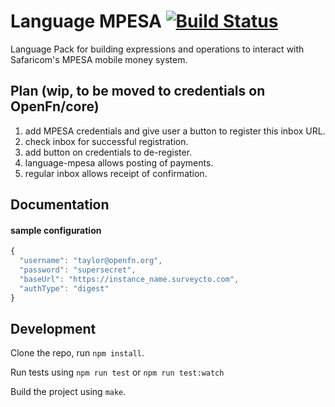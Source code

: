 Language MPESA [![Build Status](https://travis-ci.org/OpenFn/language-mpesa.svg?branch=master)](https://travis-ci.org/OpenFn/language-mpesa)
=============

Language Pack for building expressions and operations to interact with Safaricom's MPESA mobile money system.

Plan (wip, to be moved to credentials on OpenFn/core)
-------------
1. add MPESA credentials and give user a button to register this inbox URL.
2. check inbox for successful registration.
3. add button on credentials to de-register.
4. language-mpesa allows posting of payments.
5. regular inbox allows receipt of confirmation.

Documentation
-------------
#### sample configuration
```js
{
  "username": "taylor@openfn.org",
  "password": "supersecret",
  "baseUrl": "https://instance_name.surveycto.com",
  "authType": "digest"
}
```

Development
-----------

Clone the repo, run `npm install`.

Run tests using `npm run test` or `npm run test:watch`

Build the project using `make`.
